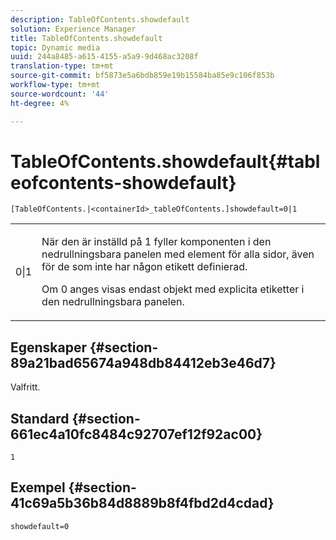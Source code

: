 ```yaml
---
description: TableOfContents.showdefault
solution: Experience Manager
title: TableOfContents.showdefault
topic: Dynamic media
uuid: 244a8485-a615-4155-a5a9-9d468ac3208f
translation-type: tm+mt
source-git-commit: bf5873e5a6bdb859e19b15584ba85e9c106f853b
workflow-type: tm+mt
source-wordcount: '44'
ht-degree: 4%

---
```



# TableOfContents.showdefault{#tableofcontents-showdefault}

`[TableOfContents.|<containerId>_tableOfContents.]showdefault=0|1`

<table id="table_BE34F807437C4955A2A640495E05138F"> 
 <tbody> 
  <tr> 
   <td> <p> <span class="codeph"> 0|1</span> </p> </td> 
   <td> <p> När den är inställd på <span class="codeph"> 1</span> fyller komponenten i den nedrullningsbara panelen med element för alla sidor, även för de som inte har någon etikett definierad. </p> <p>Om <span class="codeph"> 0</span> anges visas endast objekt med explicita etiketter i den nedrullningsbara panelen. </p> </td> 
  </tr> 
 </tbody> 
</table>

## Egenskaper {#section-89a21bad65674a948db84412eb3e46d7}

Valfritt.

## Standard {#section-661ec4a10fc8484c92707ef12f92ac00}

`1`

## Exempel {#section-41c69a5b36b84d8889b8f4fbd2d4cdad}

`showdefault=0`
